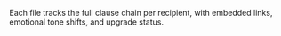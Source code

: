Each file tracks the full clause chain per recipient, with embedded links, emotional tone shifts, and upgrade status.
